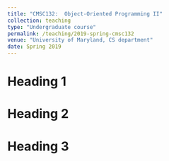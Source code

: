 ```yaml
---
title: "CMSC132:  Object-Oriented Programming II"
collection: teaching
type: "Undergraduate course"
permalink: /teaching/2019-spring-cmsc132
venue: "University of Maryland, CS department"
date: Spring 2019
---
```


Heading 1
======

Heading 2
======

Heading 3
======
